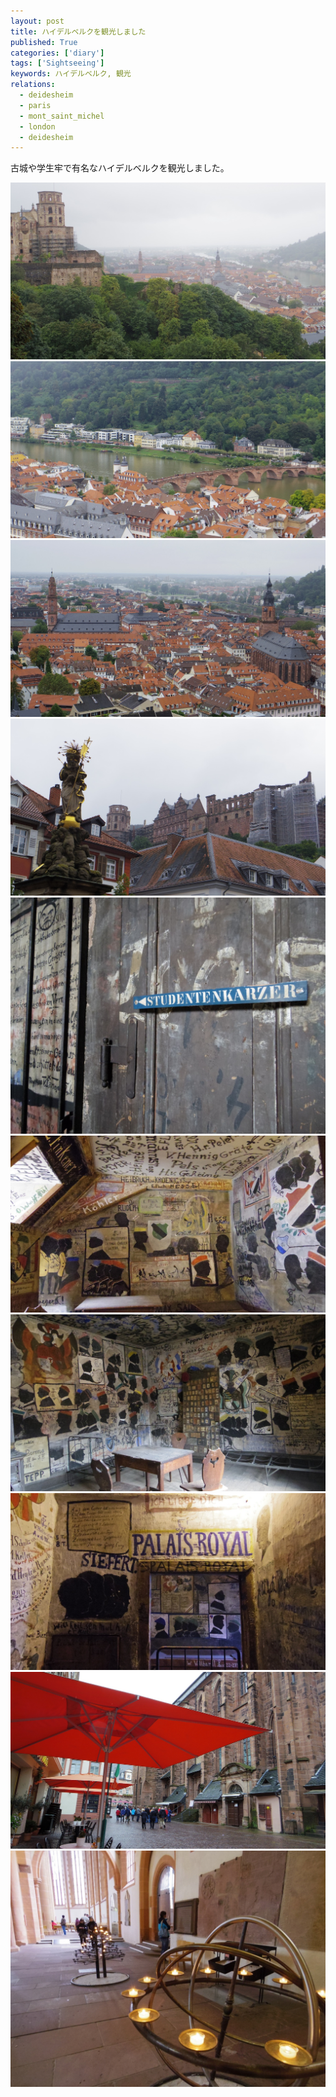 ```yaml
---
layout: post
title: ハイデルベルクを観光しました
published: True
categories: ['diary']
tags: ['Sightseeing']
keywords: ハイデルベルク, 観光
relations:
  - deidesheim
  - paris
  - mont_saint_michel
  - london
  - deidesheim
---
```


古城や学生牢で有名なハイデルベルクを観光しました。

<img src="/assets/img/blog_IMGP1273.JPG" class="image-on-frame image-fade">

<img src="/assets/img/blog_IMGP1194.JPG" class="image-on-frame image-fade">

<img src="/assets/img/blog_IMGP1195.JPG" class="image-on-frame image-fade">

<img src="/assets/img/blog_IMGP1136.JPG" class="image-on-frame image-fade">

<img src="/assets/img/blog_IMGP1449.JPG" class="image-on-frame image-fade">

<img src="/assets/img/blog_IMGP1459.JPG" class="image-on-frame image-fade">

<img src="/assets/img/blog_IMGP1513.JPG" class="image-on-frame image-fade">

<img src="/assets/img/blog_IMGP1480.JPG" class="image-on-frame image-fade">

<img src="/assets/img/blog_IMGP1124.JPG" class="image-on-frame image-fade">

<img src="/assets/img/blog_IMGP1355.JPG" class="image-on-frame image-fade">

